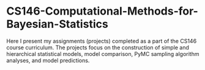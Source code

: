 # CS146-Computational-Methods-for-Bayesian-Statistics
Here I present my assignments (projects) completed as a part of the CS146 course curriculum. The projects focus on the construction of simple and hierarchical statistical models, model comparison, PyMC sampling algorithm analyses, and model predictions.
